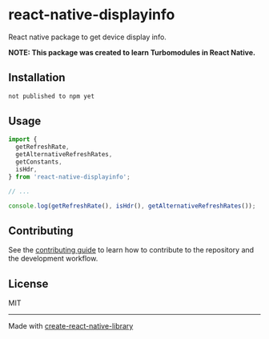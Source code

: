 # react-native-displayinfo

React native package to get device display info.

**NOTE: This package was created to learn Turbomodules in React Native.**

## Installation

```sh
not published to npm yet
```

## Usage

```js
import {
  getRefreshRate,
  getAlternativeRefreshRates,
  getConstants,
  isHdr,
} from 'react-native-displayinfo';

// ...

console.log(getRefreshRate(), isHdr(), getAlternativeRefreshRates());
```

## Contributing

See the [contributing guide](CONTRIBUTING.md) to learn how to contribute to the repository and the development workflow.

## License

MIT

---

Made with [create-react-native-library](https://github.com/callstack/react-native-builder-bob)
